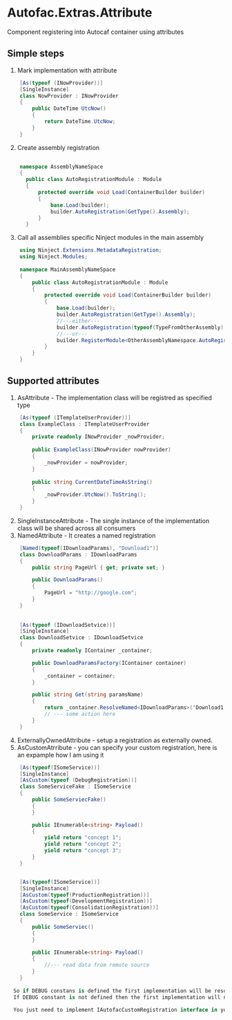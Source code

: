 # Autofac.Extras.Attribute

Component registering into Autocaf container using attributes
## Simple steps
1. Mark implementation with attribute
```cs
    [As(typeof (INowProvider))]
    [SingleInstance]
    class NowProvider : INowProvider
    {
        public DateTime UtcNow()
        {
            return DateTime.UtcNow;
        }
    }
```
2. Create assembly registration
```cs
    
    namespace AssemblyNameSpace
    {
      public class AutoRegistrationModule : Module
      {
          protected override void Load(ContainerBuilder builder)
          {
              base.Load(builder);
              builder.AutoRegistration(GetType().Assembly);
          }
      }
```
3. Call all assemblies specific Ninject modules in the main assembly
```cs
    using Ninject.Extensions.MetadataRegistration;
    using Ninject.Modules;
    
    namespace MainAssemblyNameSpace
    {
        public class AutoRegistrationModule : Module
        {
            protected override void Load(ContainerBuilder builder)
            {
                base.Load(builder);
                builder.AutoRegistration(GetType().Assembly);
                //---either---
                builder.AutoRegistration(typeof(TypeFromOtherAssembly).Assembly);
                //---or---
                builder.RegisterModule<OtherAssemblyNamespace.AutoRegistrationModule>();
            }
        }
    }
```
## Supported attributes
1. AsAttribute - The implementation class will be registred as specified type
```cs
    [As(typeof (ITemplateUserProvider))]
    class ExampleClass : ITemplateUserProvider
    {
        private readonly INowProvider _nowProvider;
    
        public ExampleClass(INowProvider nowProvider) 
        {
            _nowProvider = nowProvider;
        }
    
        public string CurrentDateTimeAsString()
        {
            _nowProvider.UtcNow().ToString();
        }
    }
```
2. SingleInstanceAttribute - The single instance of the implementation class will be shared across all consumers
3. NamedAttribute - It creates a named registration
```cs
    [Named(typeof(IDownloadParams), "Download1")]
    class DownloadParams : IDownloadParams
    {
        public string PageUrl { get; private set; }

        public DownloadParams()
        {
            PageUrl = "http://google.com";
        }
    }
    
    
    [As(typeof (IDownloadSetvice))]
    [SingleInstance]
    class DownloadSetvice : IDownloadSetvice
    {
        private readonly IContainer _container;

        public DownloadParamsFactory(IContainer container)
        {
            _container = container;
        }

        public string Get(string paramsName)
        {
            return _container.ResolveNamed<IDownloadParams>('Download1');
            // --- some action here
        }
    }

```

4. ExternallyOwnedAttribute - setup a registration as externally owned.
5. AsCustomAtrribute - you can specify your custom registration, here is an expample how I am using it
```cs
    [As(typeof(ISomeService))]
    [SingleInstance]
    [AsCustom(typeof (DebugRegistration))]
    class SomeServiceFake : ISomeService
    {
        public SomeServiecFake()
        {
        }

        public IEnumerable<string> Payload()
        {
            yield return "concept 1";
            yield return "concept 2";
            yield return "concept 3";
        }
    }


    [As(typeof(ISomeService))]
    [SingleInstance]
    [AsCustom(typeof(ProductionRegistration))]
    [AsCustom(typeof(DevelopmentRegistration))]
    [AsCustom(typeof(ConsolidationRegistration))]
    class SomeService : ISomeService
    {
        public SomeServiec()
        {
        }

        public IEnumerable<string> Payload()
        {
            //--- read data from remote source
        }
    }
    
  So if DEBUG constans is defined the first implementation will be resolved from the DI.
  If DEBUG constant is not defined then the first implementation will not be registred.
  
  You just need to implement IAutofacCustomRegistration interface in your custom registration.

```
